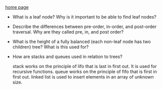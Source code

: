 [home page](https://henok-6411.github.io/reading-notes)

- What is a leaf node? Why is it important to be able to find leaf nodes?

- Describe the differences between pre-order, in-order, and post-order traversal. Why are they called pre, in, and post order?

- What is the height of a fully balanced (each non-leaf node has two children) tree? What is this used for?

- How are stacks and queues used in relation to trees?

  stack works on the principle of lifo that is last in first out. It is used for recursive functions. queue works on the principle of fifo that is first in  first out. linked list is used to insert elements in an array of unknown size.
